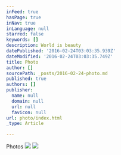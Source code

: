 ```yaml
---
inFeed: true
hasPage: true
inNav: true
inLanguage: null
starred: false
keywords: []
description: World is beauty
datePublished: '2016-02-24T03:03:35.939Z'
dateModified: '2016-02-24T03:03:35.749Z'
title: Photo
author: []
sourcePath: _posts/2016-02-24-photo.md
published: true
authors: []
publisher:
  name: null
  domain: null
  url: null
  favicon: null
url: photo/index.html
_type: Article

---
```

Photos
![](https://the-grid-user-content.s3-us-west-2.amazonaws.com/53397efc-6067-4cf7-966c-c972a5c557e5.jpg)
![](https://the-grid-user-content.s3-us-west-2.amazonaws.com/334ac225-2d9e-46d3-b60b-198cc8e81c4d.gif)
